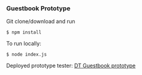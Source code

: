 ### Guestbook Prototype

Git clone/download and run
```
$ npm install
```
To run locally:
```
$ node index.js
```
Deployed prototype tester:
[DT Guestbook prototype](https://logprototype.herokuapp.com/)
